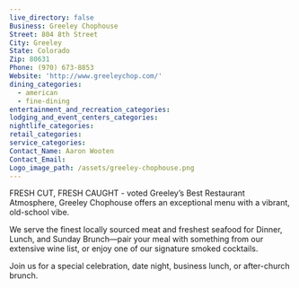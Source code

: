 ```yaml
---
live_directory: false
Business: Greeley Chophouse
Street: 804 8th Street
City: Greeley
State: Colorado
Zip: 80631
Phone: (970) 673-8853
Website: 'http://www.greeleychop.com/'
dining_categories:
  - american
  - fine-dining
entertainment_and_recreation_categories:
lodging_and_event_centers_categories:
nightlife_categories:
retail_categories:
service_categories:
Contact_Name: Aaron Wooten
Contact_Email:
Logo_image_path: /assets/greeley-chophouse.png
---
```


FRESH CUT, FRESH CAUGHT - voted Greeley’s Best Restaurant Atmosphere, Greeley Chophouse offers an exceptional menu with a vibrant, old-school vibe.&nbsp;

We serve the finest locally sourced meat and freshest seafood for Dinner, Lunch, and Sunday Brunch—pair your meal with something from our extensive wine list, or enjoy one of our signature smoked cocktails.

Join us for a special celebration, date night, business lunch, or after-church brunch.